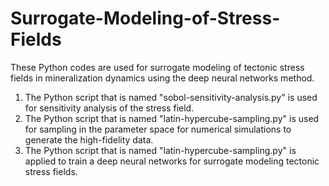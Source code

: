 # Surrogate-Modeling-of-Stress-Fields
These Python codes are used for surrogate modeling of tectonic stress fields in mineralization dynamics using the deep neural networks method.
1. The Python script that is named "sobol-sensitivity-analysis.py" is used for sensitivity analysis of the stress field.
2. The Python script that is named "latin-hypercube-sampling.py" is used for sampling in the parameter space for numerical simulations to generate the high-fidelity data.
3. The Python script that is named "latin-hypercube-sampling.py" is applied to train a deep neural networks for surrogate modeling tectonic stress fields.
